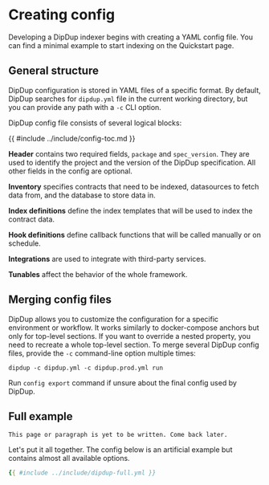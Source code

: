 # Creating config

Developing a DipDup indexer begins with creating a YAML config file. You can find a minimal example to start indexing on the Quickstart page.

## General structure

DipDup configuration is stored in YAML files of a specific format. By default, DipDup searches for `dipdup.yml` file in the current working directory, but you can provide any path with a `-c` CLI option.

DipDup config file consists of several logical blocks:

{{ #include ../include/config-toc.md }}

**Header** contains two required fields, `package` and `spec_version`. They are used to identify the project and the version of the DipDup specification. All other fields in the config are optional.

**Inventory** specifies contracts that need to be indexed, datasources to fetch data from, and the database to store data in.

**Index definitions** define the index templates that will be used to index the contract data.

**Hook definitions** define callback functions that will be called manually or on schedule.

**Integrations** are used to integrate with third-party services.

**Tunables** affect the behavior of the whole framework.

## Merging config files

DipDup allows you to customize the configuration for a specific environment or workflow. It works similarly to docker-compose anchors but only for top-level sections. If you want to override a nested property, you need to recreate a whole top-level section. To merge several DipDup config files, provide the `-c` command-line option multiple times:

```shell
dipdup -c dipdup.yml -c dipdup.prod.yml run
```

Run `config export` command if unsure about the final config used by DipDup.

## Full example

```admonish warning title=""
This page or paragraph is yet to be written. Come back later.
```

Let's put it all together. The config below is an artificial example but contains almost all available options.

```yaml
{{ #include ../include/dipdup-full.yml }}
```
